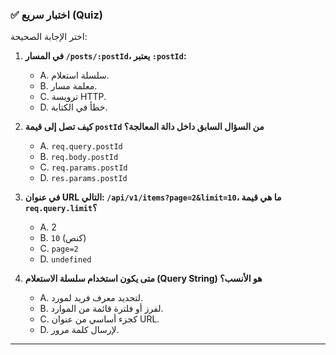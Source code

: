 ### ✅ اختبار سريع (Quiz)
اختر الإجابة الصحيحة:

1.  **في المسار `/posts/:postId`، يعتبر `:postId`:**
    * A. سلسلة استعلام.
    * B. معلمة مسار.
    * C. ترويسة HTTP.
    * D. خطأ في الكتابة.

2.  **كيف تصل إلى قيمة `postId` من السؤال السابق داخل دالة المعالجة؟**
    * A. `req.query.postId`
    * B. `req.body.postId`
    * C. `req.params.postId`
    * D. `res.params.postId`

3.  **في عنوان URL التالي: `/api/v1/items?page=2&limit=10`، ما هي قيمة `req.query.limit`؟**
    * A. 2
    * B. `10` (كنص)
    * C. `page=2`
    * D. `undefined`

4.  **متى يكون استخدام سلسلة الاستعلام (Query String) هو الأنسب؟**
    * A. لتحديد معرف فريد لمورد.
    * B. لفرز أو فلترة قائمة من الموارد.
    * C. كجزء أساسي من عنوان URL.
    * D. لإرسال كلمة مرور.

---